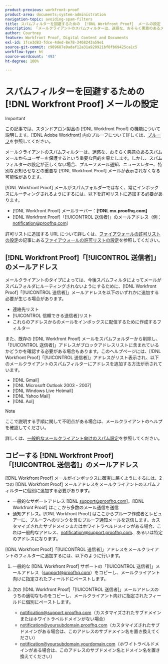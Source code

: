 ```yaml
---
product-previous: workfront-proof
product-area: documents;system-administration
navigation-topic: avoiding-spam-filters
title: スパムフィルターを回避するための  [!DNL Workfront Proof]  メールの設定
description: 「メールクライアントのスパムフィルターは、迷惑な、おそらく悪意のあるスパムメールからユーザーを保護するという重要な目的を果たします。しかし、スパムフィルターの設定が正しくない場合、プルーフメール通知、ニュースレター、特別なお知らせなどの重要な  [!DNL Workfront Proof]  メールが表示されなくなる可能性があります。」
author: Courtney
feature: Workfront Proof, Digital Content and Documents
exl-id: 1fce3d83-fdce-4ded-8e78-3468243a59e1
source-git-commit: c989687e9adaf12a31a920921bf8fb69425ca1c5
workflow-type: ht
source-wordcount: '493'
ht-degree: 100%

---
```


# スパムフィルターを回避するための [!DNL Workfront Proof] メールの設定

>[!IMPORTANT]
>
>この記事では、スタンドアロン製品の [!DNL Workfront Proof] の機能について説明します。[!DNL Adobe Workfront] 内のプルーフについて詳しくは、[プルーフ](../../../review-and-approve-work/proofing/proofing.md)を参照してください。

メールクライアントのスパムフィルターは、迷惑な、おそらく悪意のあるスパムメールからユーザーを保護するという重要な目的を果たします。しかし、スパムフィルターの設定が正しくない場合、プルーフメール通知、ニュースレター、特別なお知らせなどの重要な [!DNL Workfront Proof] メールが表示されなくなる可能性があります。

[!DNL Workfront Proof] メールがスパムフォルダーではなく、常にインボックスにルーティングされるようにするには、以下を許可リストに追加する必要があります。

* [!DNL Workfront Proof] メールサーバー：**[!DNL mx.proofhq.com]**
* [!DNL Workfront Proof]「[!UICONTROL 送信者]」のメールアドレス（例：notification@proofhq.com）

許可リストに追加する URL について詳しくは、[ファイアウォールの許可リストの設定](../../../administration-and-setup/get-started-wf-administration/configure-your-firewall.md)の記事にある[ファイアウォールの許可リストの設定](../../../administration-and-setup/get-started-wf-administration/configure-your-firewall.md)を参照してください。

## [!DNL Workfront Proof]「[!UICONTROL 送信者]」のメールアドレス

メールクライアントのタイプによっては、今後スパムフィルタによってメールがスパムフォルダにルーティングされないようにするために、[!DNL Workfront Proof]「[!UICONTROL 送信者]」メールアドレスを以下のいずれかに追加する必要が生じる場合があります。

* 連絡先リスト
* [!UICONTROL 信頼できる送信者]リスト
* これらのアドレスからのメールをインボックスに配信するために作成するフィルター

また、既存の [!DNL Workfront Proof] メールをスパムフォルダーから削除し、「[!UICONTROL 送信者]」アドレスがブロックアドレスリストに含まれているかどうかを確認する必要がある場合もあります。このヘルプページには、[!DNL Workfront Proof]「[!UICONTROL 送信者]」アドレスがリスト表示され、以下のメールクライアントのスパムフィルターにアドレスを追加する方法が示されています。

* [!DNL Gmail]
* [!DNL Microsoft Outlook 2003 - 2007]
* [!DNL Windows Live Hotmail]
* [!DNL Yahoo Mail]
* [!DNL Aol]

>[!NOTE]
>
>ここで説明する手順に関して不明点がある場合は、メールクライアントのヘルプを確認してください。

詳しくは、[一般的なメールクライアント向けのスパム設定](../../../workfront-proof/wp-emailsntfctns/avoiding-spam-filters/configure-spam-settings-clients.md)を参照してください。

## コピーする [!DNL Workfront Proof]「[!UICONTROL 送信者]」のメールアドレス

[!DNL Workfront Proof] メールがインボックスに確実に届くようにするには、2 つの [!DNL Workfront Proof] メールアドレスをメールクライアントのスパムフィルターに個別に追加する必要があります。

* 一般的なサポートアドレス [!DNL support@proofhq.com]。[!DNL Workfront Proof] はここから多数のメール通信を送信
* 通知アドレス。[!DNL Workfront Proof] はここからプルーフ作成者とレビュアーに、プルーフへのリンクを含むプルーフ通知メールを送信します。カスタマイズされたサブドメインまたはホワイトラベルドメインがある場合、これは一般的なアドレス、notification@support.proofhq.com、あるいは特定のアドレスになります。

[!DNL Workfront Proof]「[!UICONTROL 送信者]」アドレスをメールクライアントのフィルターに追加するには、以下のように行います。

1. 一般的な [!DNL Workfront Proof] サポートの「[!UICONTROL 送信者]」メールアドレス（support@proofhq.com）をコピーし、メールクライアント向けに指定されたフィールドにペーストします。
1. 次の [!DNL Workfront Proof]「[!UICONTROL 送信者]」メールアドレスのうちの適切なものをコピーし、メールクライアント向けに指定されたフィールドに個別にペーストします。

   * notification@support.proofhq.com（カスタマイズされたサブドメインまたはホワイトラベルドメインがない場合）
   * notification@yoursubdomain.proofhq.com（カスタマイズされたサブドメインがある場合は、このアドレスのサブドメイン名を置き換えてください）
   * notification@yoursubdomain.yourdomain.com（ホワイトラベルドメインがある場合は、このアドレスのサブドメイン名とドメイン名を置き換えてください）

<!--
<p data-mc-conditions="QuicksilverOrClassic.Draft mode">See the relevant section below for your email client to find out where to paste in these two Workfront Proof "[!UICONTROL from]" addresses.</p>
-->
